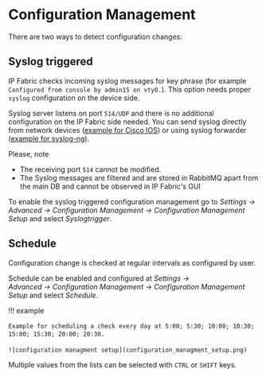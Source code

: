 # Configuration Management

There are two ways to detect configuration changes:

## Syslog triggered

IP Fabric checks incoming syslog messages for key phrase (for example `Configured from console by admin15 on vty0.`). This option needs proper `syslog` configuration on the device side.

Syslog server listens on port `514/UDP` and there is no additional configuration on the IP Fabric side needed. You can send syslog directly from network devices ([example for Cisco IOS](https://community.cisco.com/t5/network-architecture-documents/how-to-configure-logging-in-cisco-ios/tac-p/3132436))
or using syslog forwarder ([example for syslog-ng](https://support.symantec.com/en_US/article.TECH92854.html)).

Please, note

- The receiving port `514` cannot be modified.
- The Syslog messages are filtered and are stored in RabbitMQ apart from the main DB and cannot be observed in IP Fabric's GUI

To enable the syslog triggered configuration management go to *Settings → Advanced → Configuration  Management → Configuration Management Setup* and select *Syslogtrigger*.

## Schedule

Configuration change is checked at regular intervals as configured by user.

Schedule can be enabled and configured at *Settings → Advanced → Configuration Management → Configuration Management Setup* and select *Schedule*.

!!! example

    Example for scheduling a check every day at 5:00; 5:30; 10:00; 10:30; 15:00; 15:30; 20:00; 20:30.

    ![configuration managment setup](configuration_managment_setup.png)

Multiple values from the lists can be selected with `CTRL` or `SHIFT` keys.
